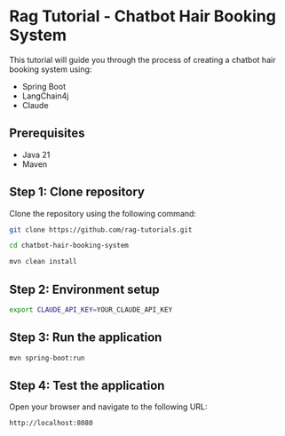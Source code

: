 # Rag Tutorial - Chatbot Hair Booking System
This tutorial will guide you through the process of creating a chatbot hair booking system using: 
- Spring Boot 
- LangChain4j 
- Claude

## Prerequisites
- Java 21
- Maven

## Step 1: Clone repository
Clone the repository using the following command:
```bash
git clone https://github.com/rag-tutorials.git
```
```bash
cd chatbot-hair-booking-system
```
```bash
mvn clean install
```

## Step 2: Environment setup

```bash
export CLAUDE_API_KEY=YOUR_CLAUDE_API_KEY
```

## Step 3: Run the application
```bash
mvn spring-boot:run
```

## Step 4: Test the application
Open your browser and navigate to the following URL:
```bash
http://localhost:8080
```

